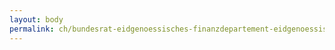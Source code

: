 ```yaml
---
layout: body
permalink: ch/bundesrat-eidgenoessisches-finanzdepartement-eidgenoessische-steuerverwaltung-direktion/
---
```


